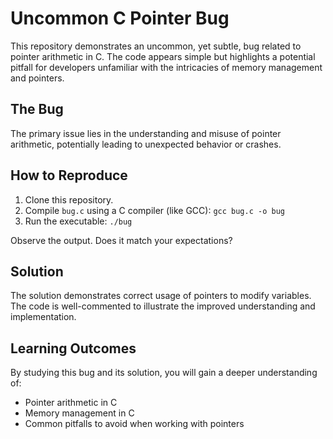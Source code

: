 # Uncommon C Pointer Bug

This repository demonstrates an uncommon, yet subtle, bug related to pointer arithmetic in C. The code appears simple but highlights a potential pitfall for developers unfamiliar with the intricacies of memory management and pointers.

## The Bug

The primary issue lies in the understanding and misuse of pointer arithmetic, potentially leading to unexpected behavior or crashes.

## How to Reproduce

1. Clone this repository.
2. Compile `bug.c` using a C compiler (like GCC): `gcc bug.c -o bug`
3. Run the executable: `./bug`

Observe the output. Does it match your expectations?

## Solution

The solution demonstrates correct usage of pointers to modify variables. The code is well-commented to illustrate the improved understanding and implementation.

## Learning Outcomes

By studying this bug and its solution, you will gain a deeper understanding of:

* Pointer arithmetic in C
* Memory management in C
* Common pitfalls to avoid when working with pointers